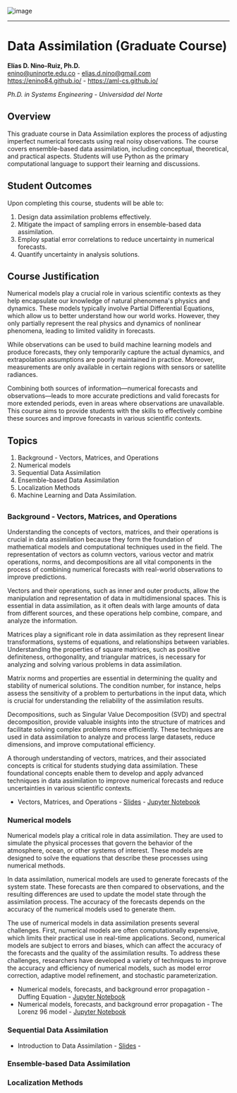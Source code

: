 ![image](https://user-images.githubusercontent.com/71684875/236560316-392e104d-3b56-47a1-a656-5a2244a5f797.png)

---
# Data Assimilation (Graduate Course)

**Elías D. Nino-Ruiz, Ph.D.**  
enino@uninorte.edu.co - elias.d.nino@gmail.com  
https://enino84.github.io/ - https://aml-cs.github.io/

_Ph.D. in Systems Engineering - Universidad del Norte_


## Overview

This graduate course in Data Assimilation explores the process of adjusting imperfect numerical forecasts using real noisy observations. The course covers ensemble-based data assimilation, including conceptual, theoretical, and practical aspects. Students will use Python as the primary computational language to support their learning and discussions.

## Student Outcomes

Upon completing this course, students will be able to:

1. Design data assimilation problems effectively.
2. Mitigate the impact of sampling errors in ensemble-based data assimilation.
3. Employ spatial error correlations to reduce uncertainty in numerical forecasts.
4. Quantify uncertainty in analysis solutions.

## Course Justification

Numerical models play a crucial role in various scientific contexts as they help encapsulate our knowledge of natural phenomena's physics and dynamics. These models typically involve Partial Differential Equations, which allow us to better understand how our world works. However, they only partially represent the real physics and dynamics of nonlinear phenomena, leading to limited validity in forecasts.

While observations can be used to build machine learning models and produce forecasts, they only temporarily capture the actual dynamics, and extrapolation assumptions are poorly maintained in practice. Moreover, measurements are only available in certain regions with sensors or satellite radiances.

Combining both sources of information—numerical forecasts and observations—leads to more accurate predictions and valid forecasts for more extended periods, even in areas where observations are unavailable. This course aims to provide students with the skills to effectively combine these sources and improve forecasts in various scientific contexts.

## Topics

1. Background - Vectors, Matrices, and Operations
2. Numerical models
3. Sequential Data Assimilation
4. Ensemble-based Data Assimilation
5. Localization Methods
6. Machine Learning and Data Assimilation.

## 

### Background - Vectors, Matrices, and Operations

Understanding the concepts of vectors, matrices, and their operations is crucial in data assimilation because they form the foundation of mathematical models and computational techniques used in the field. The representation of vectors as column vectors, various vector and matrix operations, norms, and decompositions are all vital components in the process of combining numerical forecasts with real-world observations to improve predictions.

Vectors and their operations, such as inner and outer products, allow the manipulation and representation of data in multidimensional spaces. This is essential in data assimilation, as it often deals with large amounts of data from different sources, and these operations help combine, compare, and analyze the information.

Matrices play a significant role in data assimilation as they represent linear transformations, systems of equations, and relationships between variables. Understanding the properties of square matrices, such as positive definiteness, orthogonality, and triangular matrices, is necessary for analyzing and solving various problems in data assimilation.

Matrix norms and properties are essential in determining the quality and stability of numerical solutions. The condition number, for instance, helps assess the sensitivity of a problem to perturbations in the input data, which is crucial for understanding the reliability of the assimilation results.

Decompositions, such as Singular Value Decomposition (SVD) and spectral decomposition, provide valuable insights into the structure of matrices and facilitate solving complex problems more efficiently. These techniques are used in data assimilation to analyze and process large datasets, reduce dimensions, and improve computational efficiency.

A thorough understanding of vectors, matrices, and their associated concepts is critical for students studying data assimilation. These foundational concepts enable them to develop and apply advanced techniques in data assimilation to improve numerical forecasts and reduce uncertainties in various scientific contexts.

- Vectors, Matrices, and Operations - [Slides](DA_Background_01022022.pdf) - [Jupyter Notebook](DA_ENDJ_Background_Linear_Algebra.ipynb)

### Numerical models

Numerical models play a critical role in data assimilation. They are used to simulate the physical processes that govern the behavior of the atmosphere, ocean, or other systems of interest. These models are designed to solve the equations that describe these processes using numerical methods.

In data assimilation, numerical models are used to generate forecasts of the system state. These forecasts are then compared to observations, and the resulting differences are used to update the model state through the assimilation process. The accuracy of the forecasts depends on the accuracy of the numerical models used to generate them.

The use of numerical models in data assimilation presents several challenges. First, numerical models are often computationally expensive, which limits their practical use in real-time applications. Second, numerical models are subject to errors and biases, which can affect the accuracy of the forecasts and the quality of the assimilation results. To address these challenges, researchers have developed a variety of techniques to improve the accuracy and efficiency of numerical models, such as model error correction, adaptive model refinement, and stochastic parameterization.

- Numerical models, forecasts, and background error propagation - Duffing Equation - [Jupyter Notebook](DA_ENDJ_Forecasts_and_Numerical_Models_Duffing_Equation.ipynb)
- Numerical models, forecasts, and background error propagation - The Lorenz 96 model - [Jupyter Notebook](DA_ENDJ_Forecasts_and_Numerical_Models_Duffing_Equation_Lorenz96.ipynb)

### Sequential Data Assimilation

- Introduction to Data Assimilation - [Slides](<Introduction to Data Assimilation.pdf>) - 

### Ensemble-based Data Assimilation

### Localization Methods


